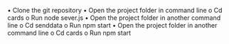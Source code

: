 

•	Clone the git repository
•	Open the project folder in command line
o	Cd  cards
o	Run node  sever.js
•	Open the project folder in another command line 
o	Cd   senddata
o	Run npm start
•	Open the project folder in another command line 
o	Cd  cards
o	Run npm start
